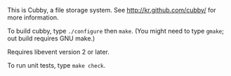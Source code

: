 This is Cubby, a file storage system. See http://kr.github.com/cubby/ for more
information.

To build cubby, type `./configure` then `make`. (You might need to type
`gmake`; out build requires GNU make.)

Requires libevent version 2 or later.

To run unit tests, type `make check`.
